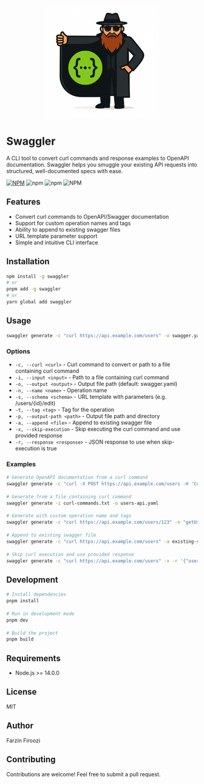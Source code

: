<p align="center">
  <img src="https://github.com/Farzin-Firoozi/swaggler/blob/main/swaggler.png?raw=true" alt="Logo" width="300"/>
</p>

# Swaggler

A CLI tool to convert curl commands and response examples to OpenAPI documentation. Swaggler helps you smuggle your existing API requests into structured, well-documented specs with ease.

[![NPM](https://img.shields.io/npm/v/swaggler.svg)](https://www.npmjs.com/package/swaggler)
![npm](https://img.shields.io/npm/dt/swaggler)
![npm](https://img.shields.io/npm/dw/swaggler)
![NPM](https://img.shields.io/npm/l/swaggler)

## Features

- Convert curl commands to OpenAPI/Swagger documentation
- Support for custom operation names and tags
- Ability to append to existing swagger files
- URL template parameter support
- Simple and intuitive CLI interface

## Installation

```bash
npm install -g swaggler
# or
pnpm add -g swaggler
# or
yarn global add swaggler
```

## Usage

```bash
swaggler generate -c "curl https://api.example.com/users" -o swagger.yaml
```

### Options

- `-c, --curl <curl>` - Curl command to convert or path to a file containing curl command
- `-i, --input <input>` - Path to a file containing curl command
- `-o, --output <output>` - Output file path (default: swagger.yaml)
- `-n, --name <name>` - Operation name
- `-s, --schema <schema>` - URL template with parameters (e.g. /users/{id}/edit)
- `-t, --tag <tag>` - Tag for the operation
- `-p, --output-path <path>` - Output file path and directory
- `-a, --append <file>` - Append to existing swagger file
- `-x, --skip-execution` - Skip executing the curl command and use provided response
- `-r, --response <response>` - JSON response to use when skip-execution is true

### Examples

```bash
# Generate OpenAPI documentation from a curl command
swaggler generate -c "curl -X POST https://api.example.com/users -H 'Content-Type: application/json' -d '{\"name\": \"John Doe\"}'" -o users-api.yaml

# Generate from a file containing curl command
swaggler generate -i curl-commands.txt -o users-api.yaml

# Generate with custom operation name and tags
swaggler generate -c "curl https://api.example.com/users/123" -n "getUser" -t "users" -o users-api.yaml -s /users/{id}

# Append to existing swagger file
swaggler generate -c "curl https://api.example.com/users" -a existing-swagger.yaml

# Skip curl execution and use provided response
swaggler generate -c "curl https://api.example.com/users" -x -r '{"users": [{"id": 1, "name": "John"}]}'
```

## Development

```bash
# Install dependencies
pnpm install

# Run in development mode
pnpm dev

# Build the project
pnpm build
```

## Requirements

- Node.js >= 14.0.0

## License

MIT

## Author

Farzin Firoozi

## Contributing

Contributions are welcome! Feel free to submit a pull request.
